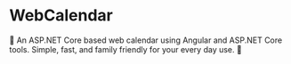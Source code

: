 # WebCalendar
📅 An ASP.NET Core based web calendar using Angular and ASP.NET Core tools. Simple, fast, and family friendly for your every day use. 📅

